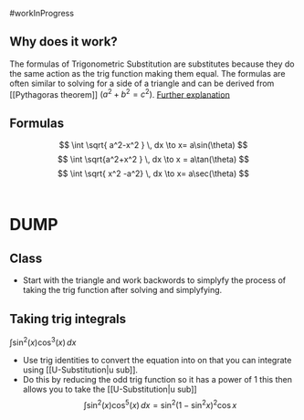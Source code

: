 
#workInProgress
## Why does it work?
The formulas of Trigonometric Substitution are substitutes because they do the same action as the trig function making them equal. The formulas are often similar to solving for a side of a triangle and can be derived from [[Pythagoras theorem]] $(a^2+b^2=c^2)$. [Further explanation](https://youtu.be/EV5dhv0A2wU?t=14)
## Formulas 
$$
\int \sqrt{ a^2-x^2 } \, dx  \to x= a\sin(\theta)
$$
$$
\int \sqrt{a^2+x^2 } \, dx  \to x = a\tan(\theta)
$$
$$
\int \sqrt{ x^2 -a^2} \, dx \to x= a\sec(\theta)
$$
&emsp;
&emsp;



# DUMP

## Class 
- Start with the  triangle and work backwords to simplyfy the  process of taking the trig function after solving and simplyfying. 

## Taking trig integrals

$\int  \sin^2(x)\cos^3(x) \, dx$
- Use trig identities to convert the equation into  on that you can integrate using [[U-Substitution|u sub]].
- Do this by reducing the odd trig function so it has a power of 1 this then allows you to take the [[U-Substitution|u sub]] 
$$\int  \sin^2(x)\cos^5(x) \, dx = \sin^2(1-\sin^2x)^2\cos x$$
